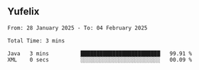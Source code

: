 ## Yufelix

<!--START_SECTION:waka-->

```txt
From: 28 January 2025 - To: 04 February 2025

Total Time: 3 mins

Java   3 mins          █████████████████████████   99.91 %
XML    0 secs          ░░░░░░░░░░░░░░░░░░░░░░░░░   00.09 %
```

<!--END_SECTION:waka-->

